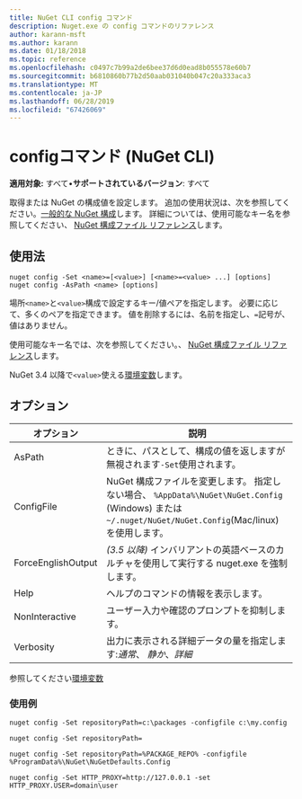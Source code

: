 ```yaml
---
title: NuGet CLI config コマンド
description: Nuget.exe の config コマンドのリファレンス
author: karann-msft
ms.author: karann
ms.date: 01/18/2018
ms.topic: reference
ms.openlocfilehash: c0497c7b99a2de6bee37d6d0ead8b055578e60b7
ms.sourcegitcommit: b6810860b77b2d50aab031040b047c20a333aca3
ms.translationtype: MT
ms.contentlocale: ja-JP
ms.lasthandoff: 06/28/2019
ms.locfileid: "67426069"
---
```

# <a name="config-command-nuget-cli"></a>configコマンド (NuGet CLI)

**適用対象:** すべて&bullet;**サポートされているバージョン**: すべて

取得または NuGet の構成値を設定します。 追加の使用状況は、次を参照してください。[一般的な NuGet 構成](../consume-packages/configuring-nuget-behavior.md)します。 詳細については、使用可能なキー名を参照してください、 [NuGet 構成ファイル リファレンス](../reference/nuget-config-file.md)します。

## <a name="usage"></a>使用法

```cli
nuget config -Set <name>=[<value>] [<name>=<value> ...] [options]
nuget config -AsPath <name> [options]
```

場所`<name>`と`<value>`構成で設定するキー/値ペアを指定します。 必要に応じて、多くのペアを指定できます。 値を削除するには、名前を指定し、`=`記号が、値はありません。

使用可能なキー名では、次を参照してください。、 [NuGet 構成ファイル リファレンス](../reference/nuget-config-file.md)します。

NuGet 3.4 以降で`<value>`使える[環境変数](cli-ref-environment-variables.md)します。

## <a name="options"></a>オプション

| オプション | 説明 |
| --- | --- |
| AsPath | ときに、パスとして、構成の値を返しますが無視されます`-Set`使用されます。 |
| ConfigFile | NuGet 構成ファイルを変更します。 指定しない場合、 `%AppData%\NuGet\NuGet.Config` (Windows) または`~/.nuget/NuGet/NuGet.Config`(Mac/linux) を使用します。|
| ForceEnglishOutput | *(3.5 以降)* インバリアントの英語ベースのカルチャを使用して実行する nuget.exe を強制します。 |
| Help | ヘルプのコマンドの情報を表示します。 |
| NonInteractive | ユーザー入力や確認のプロンプトを抑制します。 |
| Verbosity | 出力に表示される詳細データの量を指定します:*通常*、 *静か*、*詳細* |

参照してください[環境変数](cli-ref-environment-variables.md)

### <a name="examples"></a>使用例

```cli
nuget config -Set repositoryPath=c:\packages -configfile c:\my.config

nuget config -Set repositoryPath=

nuget config -Set repositoryPath=%PACKAGE_REPO% -configfile %ProgramData%\NuGet\NuGetDefaults.Config

nuget config -Set HTTP_PROXY=http://127.0.0.1 -set HTTP_PROXY.USER=domain\user
```
